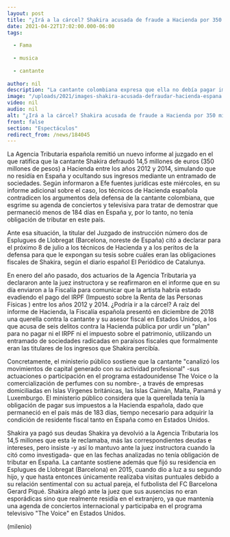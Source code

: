 ```yaml
---
layout: post
title: "¿Irá a la cárcel? Shakira acusada de fraude a Hacienda por 350 millones de pesos en España"
date: 2021-04-22T17:02:00.000-06:00
tags:
  
  - Fama
  
  - musica
  
  - cantante
  
author: nil
description: "La cantante colombiana expresa que ella no debía pagar impuestos en el país europeo, pues no residía de forma fija ahí. "
image: "/uploads/2021/images-shakira-acusada-defraudar-hacienda-espana.jpg"
video: nil
audio: nil
alt: "¿Irá a la cárcel? Shakira acusada de fraude a Hacienda por 350 millones de pesos en España"
front: false
section: "Espectáculos"
redirect_from: /news/184045
---
```


La Agencia Tributaria española remitió un nuevo informe al juzgado en el que ratifica que la cantante Shakira defraudó 14,5 millones de euros (350 millones de pesos) a Hacienda entre los años 2012 y 2014, simulando que no residía en España y ocultando sus ingresos mediante un entramado de sociedades. Según informaron a Efe fuentes jurídicas este miércoles, en su informe adicional sobre el caso, los técnicos de Hacienda española contradicen los argumentos dela defensa de la cantante colombiana, que esgrime su agenda de conciertos y televisiva para tratar de demostrar que permaneció menos de 184 días en España y, por lo tanto, no tenía obligación de tributar en este país.

Ante esa situación, la titular del Juzgado de instrucción número dos de Esplugues de Llobregat (Barcelona, noreste de España) citó a declarar para el próximo 8 de julio a los técnicos de Hacienda y a los peritos de la defensa para que le expongan su tesis sobre cuáles eran las obligaciones fiscales de Shakira, según el diario español El Periódico de Catalunya. 

En enero del año pasado, dos actuarios de la Agencia Tributaria ya declararon ante la juez instructora y se reafirmaron en el informe que en su día enviaron a la Fiscalía para comunicar que la artista habría estado evadiendo el pago del IRPF (Impuesto sobre la Renta de las Personas Físicas ) entre los años 2012 y 2014. ¿Podría ir a la cárcel? A raíz del informe de Hacienda, la Fiscalía española presentó en diciembre de 2018 una querella contra la cantante y su asesor fiscal en Estados Unidos, a los que acusa de seis delitos contra la Hacienda pública por urdir un "plan" para no pagar ni el IRPF ni el impuesto sobre el patrimonio, utilizando un entramado de sociedades radicadas en paraísos fiscales que formalmente eran las titulares de los ingresos que Shakira percibía. 

Concretamente, el ministerio público sostiene que la cantante "canalizó los movimientos de capital generado con su actividad profesional" -sus actuaciones o participación en el programa estadounidense The Voice o la comercialización de perfumes con su nombre-, a través de empresas domiciliadas en Islas Vírgenes británicas, las Islas Caimán, Malta, Panamá y Luxemburgo. El ministerio público considera que la querellada tenía la obligación de pagar sus impuestos a la Hacienda española, dado que permaneció en el país más de 183 días, tiempo necesario para adquirir la condición de residente fiscal tanto en España como en Estados Unidos.

Shakira ya pagó sus deudas Shakira ya devolvió a la Agencia Tributaria los 14,5 millones que esta le reclamaba, más las correspondientes deudas e intereses, pero insiste -y así lo mantuvo ante la juez instructora cuando la citó como investigada- que en las fechas analizadas no tenía obligación de tributar en España. La cantante sostiene además que fijó su residencia en Esplugues de Llobregat (Barcelona) en 2015, cuando dio a luz a su segundo hijo, y que hasta entonces únicamente realizaba visitas puntuales debido a su relación sentimental con su actual pareja, el futbolista del FC Barcelona Gerard Piqué. Shakira alegó ante la juez que sus ausencias no eran esporádicas sino que realmente residía en el extranjero, ya que mantenía una agenda de conciertos internacional y participaba en el programa televisivo "The Voice" en Estados Unidos. 

(milenio)